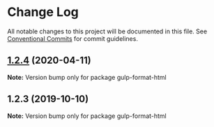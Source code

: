 # Change Log

All notable changes to this project will be documented in this file.
See [Conventional Commits](https://conventionalcommits.org) for commit guidelines.

## [1.2.4](https://github.com/ntnyq/gulp-plugins/compare/gulp-format-html@1.2.3...gulp-format-html@1.2.4) (2020-04-11)

**Note:** Version bump only for package gulp-format-html

## 1.2.3 (2019-10-10)

**Note:** Version bump only for package gulp-format-html
